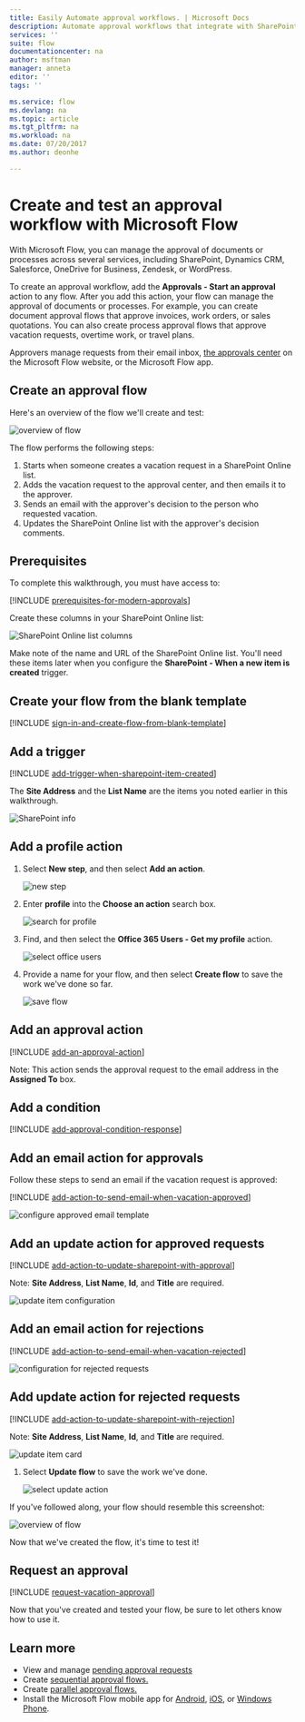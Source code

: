 ```yaml
---
title: Easily Automate approval workflows. | Microsoft Docs
description: Automate approval workflows that integrate with SharePoint, Dynamics CRM, Salesforce, OneDrive for Business, Zendesk, or WordPress.
services: ''
suite: flow
documentationcenter: na
author: msftman
manager: anneta
editor: ''
tags: ''

ms.service: flow
ms.devlang: na
ms.topic: article
ms.tgt_pltfrm: na
ms.workload: na
ms.date: 07/20/2017
ms.author: deonhe

---
```

# Create and test an approval workflow with Microsoft Flow
With Microsoft Flow, you can manage the approval of documents or processes across several services, including SharePoint, Dynamics CRM, Salesforce, OneDrive for Business, Zendesk, or WordPress.

To create an approval workflow, add the **Approvals - Start an approval** action to any flow. After you add this action, your flow can manage the approval of documents or processes. For example, you can create document approval flows that approve invoices, work orders, or sales quotations. You can also create process approval flows that approve vacation requests, overtime work, or travel plans.

Approvers manage requests from their email inbox, [the approvals center](https://flow.microsoft.com/manage/approvals/received/) on the Microsoft Flow website, or the Microsoft Flow app.

## Create an approval flow
Here's an overview of the flow we'll create and test:

   ![overview of flow](./media/modern-approvals/create-flow-overview.png)

The flow performs the following steps:

1. Starts when someone creates a vacation request in a SharePoint Online list.
2. Adds the vacation request to the approval center, and then emails it to the approver.
3. Sends an email with the approver's decision to the person who requested vacation.
4. Updates the SharePoint Online list with the approver's decision comments.

## Prerequisites
To complete this walkthrough, you must have access to:

[!INCLUDE [prerequisites-for-modern-approvals](includes/prerequisites-for-modern-approvals.md)]

Create these columns in your SharePoint Online list:

   ![SharePoint Online list columns](./media/modern-approvals/sharepoint-list-fields.png)

Make note of the name and URL of the SharePoint Online list. You'll need these items later when you configure the **SharePoint - When a new item is created** trigger.

## Create your flow from the blank template
[!INCLUDE [sign-in-and-create-flow-from-blank-template](includes/sign-in-and-create-flow-from-blank-template.md)]

## Add a trigger
[!INCLUDE [add-trigger-when-sharepoint-item-created](includes/add-trigger-when-sharepoint-item-created.md)]

The **Site Address** and the **List Name** are the items you noted earlier in this walkthrough.

![SharePoint info](./media/modern-approvals/select-sharepoint-site-info.png)

## Add a profile action
1. Select **New step**, and then select **Add an action**.
   
    ![new step](./media/modern-approvals/select-sharepoint-add-action.png)
2. Enter **profile** into the **Choose an action** search box.
   
    ![search for profile](./media/modern-approvals/search-for-profile.png)
3. Find, and then select the **Office 365 Users - Get my profile** action.
   
    ![select office users](./media/modern-approvals/select-my-profile.png)
4. Provide a name for your flow, and then select **Create flow** to save the work we've done so far.
   
    ![save flow](./media/modern-approvals/save.png)

## Add an approval action
[!INCLUDE [add-an-approval-action](includes/add-an-approval-action.md)]

Note: This action sends the approval request to the email address in the **Assigned To** box.

## Add a condition
[!INCLUDE [add-approval-condition-response](includes/add-approval-condition-response.md)]

## Add an email action for approvals
Follow these steps to send an email if the vacation request is approved:

[!INCLUDE [add-action-to-send-email-when-vacation-approved](includes/add-action-to-send-email-when-vacation-approved.md)]

   ![configure approved email template](./media/sequential-modern-approvals/yes-email-config.png)

## Add an update action for approved requests
[!INCLUDE [add-action-to-update-sharepoint-with-approval](includes/add-action-to-update-sharepoint-with-approval.md)]

Note: **Site Address**, **List Name**, **Id**, and **Title** are required.

![update item configuration](./media/modern-approvals/configure-update-item.png)

## Add an email action for rejections
[!INCLUDE [add-action-to-send-email-when-vacation-rejected](includes/add-action-to-send-email-when-vacation-rejected.md)]

![configuration for rejected requests](./media/modern-approvals/configure-rejected-email.png)

## Add update action for rejected requests
[!INCLUDE [add-action-to-update-sharepoint-with-rejection](includes/add-action-to-update-sharepoint-with-rejection.md)]

   Note: **Site Address**, **List Name**, **Id**, and **Title** are required.

![update item card](./media/modern-approvals/configure-update-item-no.png)

1. Select **Update flow** to save the work we've done.
   
    ![select update action](./media/modern-approvals/update.png)

If you've followed along, your flow should resemble this screenshot:

![overview of flow](./media/modern-approvals/completed-flow.png)

Now that we've created the flow, it's time to test it!

## Request an approval
[!INCLUDE [request-vacation-approval](includes/request-vacation-approval.md)]

Now that you've created and tested your flow, be sure to let others know how to use it.

## Learn more
* View and manage [pending approval requests](approve-reject-requests.md)
* Create [sequential approval flows.](sequential-modern-approvals.md)
* Create [parallel approval flows.](parallel-modern-approvals.md)
* Install the Microsoft Flow mobile app for [Android](https://aka.ms/flowmobiledocsandroid), [iOS](https://aka.ms/flowmobiledocsios), or [Windows Phone](https://aka.ms/flowmobilewindows).
